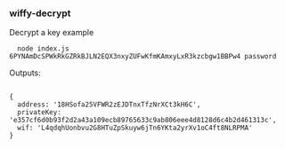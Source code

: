 ### wiffy-decrypt

Decrypt a key example

```
  node index.js 6PYNAmDcSPWkRkGZRkBJLN2EQX3nxyZUFwKfmKAmxyLxR3kzcbgw1BBPw4 password
```

Outputs:

```

{
  address: '18HSofa25VFWR2zEJDTnxTfzNrXCt3kH6C',
  privateKey: 'e357cf6d0b93f2d2a43a109ecb89765633c9ab806eee4d8128d6c4b2d461313c',
  wif: 'L4qdqhUonbvu2G8HTuZpSkuyw6jTn6YKta2yrXv1oC4ft8NLRPMA'
}

```